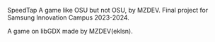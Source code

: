 SpeedTap
A game like OSU but not OSU, by MZDEV.
Final project for Samsung Innovation Campus 2023-2024.

A game on libGDX made by MZDEV(eklsn).
